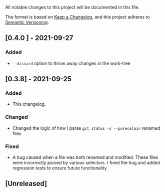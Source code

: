 All notable changes to this project will be documented in this file.

The format is based on [Keep a Changelog](https://keepachangelog.com/en/1.0.0/),
and this project adheres to [Semantic Versioning](https://semver.org/spec/v2.0.0.html).


## [0.4.0 ] - 2021-09-27

### Added

- `--discard` option to throw away changes in the work-tree

## [0.3.8] - 2021-09-25

### Added

- This changelog.

### Changed

- Changed the logic of how I parse `git status -s --porecelain` renamed files

### Fixed

- A bug caused when a file was both renamed and modified. These files were 
incorrectly parsed by various selectors. I fixed the bug and added regression 
tests to ensure future functionality.

## [Unreleased]
